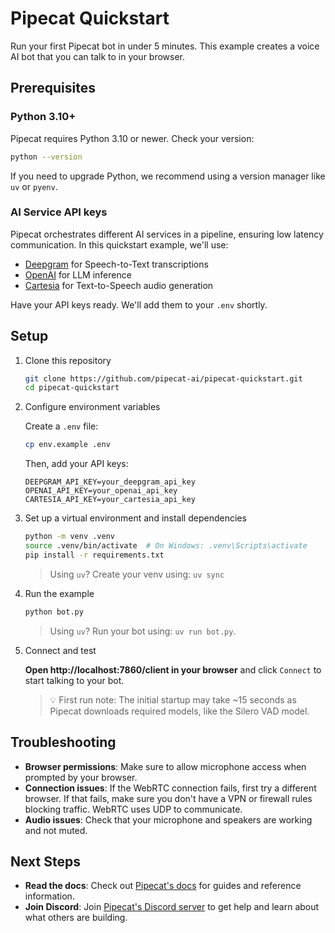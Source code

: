 # Pipecat Quickstart

Run your first Pipecat bot in under 5 minutes. This example creates a voice AI bot that you can talk to in your browser.

## Prerequisites

### Python 3.10+

Pipecat requires Python 3.10 or newer. Check your version:

```bash
python --version
```

If you need to upgrade Python, we recommend using a version manager like `uv` or `pyenv`.

### AI Service API keys

Pipecat orchestrates different AI services in a pipeline, ensuring low latency communication. In this quickstart example, we'll use:

- [Deepgram](https://console.deepgram.com/signup) for Speech-to-Text transcriptions
- [OpenAI](https://auth.openai.com/create-account) for LLM inference
- [Cartesia](https://play.cartesia.ai/sign-up) for Text-to-Speech audio generation

Have your API keys ready. We'll add them to your `.env` shortly.

## Setup

1. Clone this repository

   ```bash
   git clone https://github.com/pipecat-ai/pipecat-quickstart.git
   cd pipecat-quickstart
   ```

2. Configure environment variables

   Create a `.env` file:

   ```bash
   cp env.example .env
   ```

   Then, add your API keys:

   ```
   DEEPGRAM_API_KEY=your_deepgram_api_key
   OPENAI_API_KEY=your_openai_api_key
   CARTESIA_API_KEY=your_cartesia_api_key
   ```

3. Set up a virtual environment and install dependencies

   ```bash
   python -m venv .venv
   source .venv/bin/activate  # On Windows: .venv\Scripts\activate
   pip install -r requirements.txt
   ```

   > Using `uv`? Create your venv using: `uv sync`

4. Run the example

   ```bash
   python bot.py
   ```

   > Using `uv`? Run your bot using: `uv run bot.py`.

5. Connect and test

   **Open http://localhost:7860/client in your browser** and click `Connect` to start talking to your bot.

   > 💡 First run note: The initial startup may take ~15 seconds as Pipecat downloads required models, like the Silero VAD model.

## Troubleshooting

- **Browser permissions**: Make sure to allow microphone access when prompted by your browser.
- **Connection issues**: If the WebRTC connection fails, first try a different browser. If that fails, make sure you don't have a VPN or firewall rules blocking traffic. WebRTC uses UDP to communicate.
- **Audio issues**: Check that your microphone and speakers are working and not muted.

## Next Steps

- **Read the docs**: Check out [Pipecat's docs](https://docs.pipecat.ai/) for guides and reference information.
- **Join Discord**: Join [Pipecat's Discord server](https://discord.gg/pipecat) to get help and learn about what others are building.
